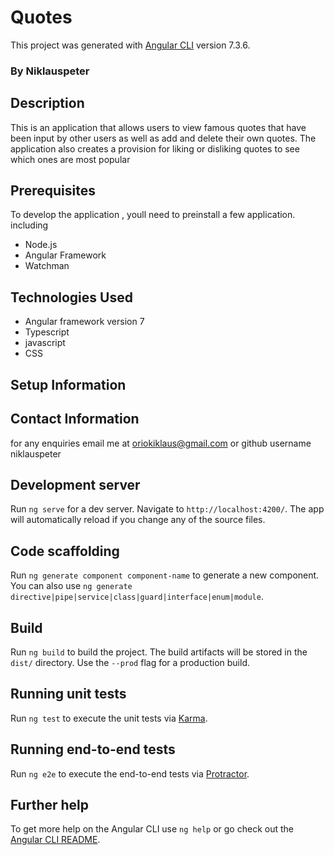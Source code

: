 # Quotes

This project was generated with [Angular CLI](https://github.com/angular/angular-cli) version 7.3.6.

### By Niklauspeter

##  Description

This is an application that allows users to view famous quotes that have been input by other users as well as add and delete their own quotes. The application also creates a provision for liking or disliking quotes to see which ones are most popular

## Prerequisites

To develop the application , youll need to preinstall a few application. including
* Node.js
* Angular Framework
* Watchman

## Technologies Used
* Angular framework version 7
* Typescript
* javascript
* CSS  

## Setup Information

## Contact Information
for any enquiries email me at oriokiklaus@gmail.com or github username niklauspeter

## Development server

Run `ng serve` for a dev server. Navigate to `http://localhost:4200/`. The app will automatically reload if you change any of the source files.

## Code scaffolding

Run `ng generate component component-name` to generate a new component. You can also use `ng generate directive|pipe|service|class|guard|interface|enum|module`.

## Build

Run `ng build` to build the project. The build artifacts will be stored in the `dist/` directory. Use the `--prod` flag for a production build.

## Running unit tests

Run `ng test` to execute the unit tests via [Karma](https://karma-runner.github.io).

## Running end-to-end tests

Run `ng e2e` to execute the end-to-end tests via [Protractor](http://www.protractortest.org/).

## Further help

To get more help on the Angular CLI use `ng help` or go check out the [Angular CLI README](https://github.com/angular/angular-cli/blob/master/README.md).
